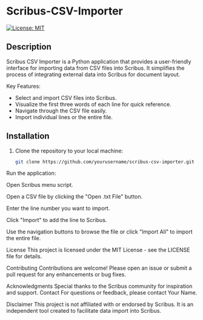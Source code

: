 # Scribus-CSV-Importer

[![License: MIT](https://img.shields.io/badge/License-MIT-blue.svg)](https://opensource.org/licenses/MIT)

## Description

Scribus CSV Importer is a Python application that provides a user-friendly interface for importing data from CSV files into Scribus. It simplifies the process of integrating external data into Scribus for document layout.

Key Features:

- Select and import CSV files into Scribus.
- Visualize the first three words of each line for quick reference.
- Navigate through the CSV file easily.
- Import individual lines or the entire file.

## Installation

1. Clone the repository to your local machine:

   ```bash
   git clone https://github.com/yourusername/scribus-csv-importer.git


Run the application:

Open Scribus menu script.

Open a CSV file by clicking the "Open .txt File" button.

Enter the line number you want to import.

Click "Import" to add the line to Scribus.

Use the navigation buttons to browse the file or click "Import All" to import the entire file.

License
This project is licensed under the MIT License - see the LICENSE file for details.

Contributing
Contributions are welcome! Please open an issue or submit a pull request for any enhancements or bug fixes.

Acknowledgments
Special thanks to the Scribus community for inspiration and support.
Contact
For questions or feedback, please contact Your Name.

Disclaimer
This project is not affiliated with or endorsed by Scribus. It is an independent tool created to facilitate data import into Scribus.
